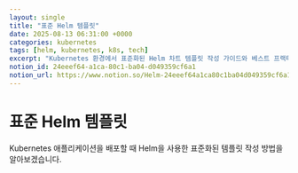 ```yaml
---
layout: single
title: "표준 Helm 템플릿"
date: 2025-08-13 06:31:00 +0000
categories: kubernetes
tags: [helm, kubernetes, k8s, tech]
excerpt: "Kubernetes 환경에서 표준화된 Helm 차트 템플릿 작성 가이드와 베스트 프랙티스를 다룹니다."
notion_id: 24eeef64-a1ca-80c1-ba04-d049359cf6a1
notion_url: https://www.notion.so/Helm-24eeef64a1ca80c1ba04d049359cf6a1
---
```


# 표준 Helm 템플릿

Kubernetes 애플리케이션을 배포할 때 Helm을 사용한 표준화된 템플릿 작성 방법을 알아보겠습니다.

<!--more-->